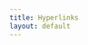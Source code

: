 ```yaml
---
title: Hyperlinks
layout: default
---
```


<!-- <link rel="stylesheet" type="text/css" href="assets/css/stacks.css">

{% for stack in site.data.stacks %}
  <p class="stack">{{ stack.stack | upcase }}</p>
  {% for book in stack.books %}
  <div class="book">
    <p class="title">{{ book.title }}</p>
    <p>by {{ book.author }}</p>
    <p>{% if book.rating %}Rating: {{ book.rating }}{% endif %}</p>
    <p>
      {% if book.ym %}Read: {{ book.ym }}{% endif %}
      {% if book.partial == true %}◨{% endif %}
    </p>
  </div>
  {% endfor %}
{% endfor %}

<div id="abbrs">
  <p>partial read <span class="abbr">◨</span></p>
  <p>Dead White Male <span class="abbr">DWM</span></p>
</div> -->